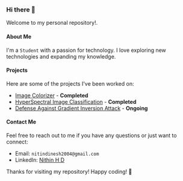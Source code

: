 ### Hi there 👋

Welcome to my personal repository!.

#### About Me

I'm a `Student` with a passion for technology. I love exploring new technologies and expanding my knowledge.

#### Projects

Here are some of the projects I've been worked on:

- [Image Colorizer](https://github.com/NithinHD/Image-colorizer) - **Completed**
- [HyperSpectral Image Classification](https://github.com/NithinHD/HyperSpectral-Image-Classification) - **Completed**
- [Defense Against Gradient Inversion Attack](https://github.com/NithinHD/Defense-Against-Gradient-Inversion-Attacks--A-Federated-Learning-Approach-with-Surrogate-Models) - **Ongoing**

#### Contact Me

Feel free to reach out to me if you have any questions or just want to connect:

- Email: `nitindinesh2004@gmail.com`
- LinkedIn: [Nithin H D](https://www.linkedin.com/in/nithin-h-d/)

Thanks for visiting my repository! Happy coding! 🚀